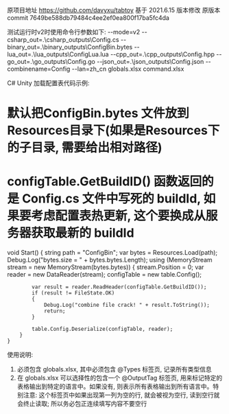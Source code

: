 原项目地址 https://github.com/davyxu/tabtoy
基于 2021.6.15 版本修改
原版本commit 7649be588db79484c4ee2ef0ea800f17ba5fc4da


测试运行时v2时使用命令行参数如下:
--mode=v2 --csharp_out=.\csharp_outputs\Config.cs --binary_out=.\binary_outputs\ConfigBin.bytes --lua_out=.\lua_outputs\ConfigLua.lua --cpp_out=.\cpp_outputs\Config.hpp --go_out=.\go_outputs\Config.go --json_out=.\json_outputs\Config.json --combinename=Config --lan=zh_cn globals.xlsx command.xlsx


C# Unity 加载配置表代码示例:
# 默认把ConfigBin.bytes 文件放到 Resources目录下(如果是Resources下的子目录, 需要给出相对路径)
# configTable.GetBuildID() 函数返回的是 Config.cs 文件中写死的 buildId, 如果要考虑配置表热更新, 这个要换成从服务器获取最新的 buildId
void Start()
    {
        string path = "ConfigBin";
        var bytes = Resources.Load<TextAsset>(path);
        Debug.Log("bytes.size = " + bytes.bytes.Length);
        using (MemoryStream stream = new MemoryStream(bytes.bytes))
        {
            stream.Position = 0;
            var reader = new DataReader(stream);
            configTable = new table.Config();
            
            var result = reader.ReadHeader(configTable.GetBuildID());
            if (result != FileState.OK)
            {
                Debug.Log("combine file crack! " + result.ToString());
                return;
            }

            table.Config.Deserialize(configTable, reader);
        }
    }
	
使用说明:
1. 必须包含 globals.xlsx, 其中必须包含 @Types 标签页, 记录所有类型信息
2. 在 globals.xlsx 可以选择性的包含一个 @OutputTag 标签页, 用来标记特定的表格输出到特定的语言中。如果没有, 则表示所有表格输出到所有语言中。特别注意: 这个标签页中如果出现第一列为空的行, 就会被视为空行, 读到空行就会终止读取; 所以务必包正连续填写内容不要空行